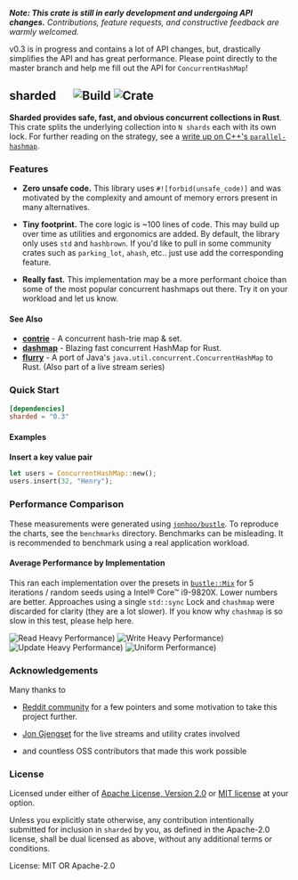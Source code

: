 _**Note: This crate is still in early development and undergoing API changes.** Contributions, feature requests, and
constructive feedback are warmly welcomed._ 

v0.3 is in progress and contains a lot of API changes, but, drastically simplifies
the API and has great performance. Please point directly to the master branch and help me fill out the API for `ConcurrentHashMap`!

## sharded &emsp; ![Build] ![Crate]

[build]: https://github.com/nkconnor/sharded/workflows/build/badge.svg
[crate]: https://img.shields.io/crates/v/sharded

**Sharded provides safe, fast, and obvious concurrent collections in Rust**. This crate splits the
underlying collection into `N shards` each with its own lock.
For further reading on the strategy, see a [write up on C++'s `parallel-hashmap`](https://greg7mdp.github.io/parallel-hashmap/).

### Features

- **Zero unsafe code.** This library uses `#![forbid(unsafe_code)]` and was motivated by
  the complexity and amount of memory errors present in many alternatives.

- **Tiny footprint.** The core logic is ~100 lines of code. This may build up over time as utilities
  and ergonomics are added. By default, the library only uses `std` and `hashbrown`. If you'd like to pull in some community
  crates such as `parking_lot`, `ahash`, etc.. just use add the corresponding feature.

- **Really fast.** This implementation may be a more performant choice than some
  of the most popular concurrent hashmaps out there. Try it on your workload and let us know.

#### See Also

- **[contrie](https://crates.io/crates/contrie)** - A concurrent hash-trie map & set.
- **[dashmap](https://github.com/xacrimon/dashmap)** - Blazing fast concurrent HashMap for Rust.
- **[flurry](https://github.com/jonhoo/flurry)** - A port of Java's `java.util.concurrent.ConcurrentHashMap` to Rust. (Also part of a live stream series)

### Quick Start

```toml
[dependencies]
sharded = "0.3"
```

#### Examples

**Insert a key value pair**

```rust
let users = ConcurrentHashMap::new();
users.insert(32, "Henry");
```

### Performance Comparison

These measurements were generated using [`jonhoo/bustle`](https://github.com/jonhoo/bustle). To reproduce the charts,
see the `benchmarks` directory. Benchmarks can be misleading. It is recommended to benchmark using a real application
workload.

#### Average Performance by Implementation

This ran each implementation over the presets in [`bustle::Mix`](https://docs.rs/bustle/0.4.2/bustle/struct.Mix.html) for 5
iterations / random seeds using a Intel® Core™ i9-9820X. Lower numbers are better. Approaches using a single `std::sync` Lock and `chashmap` were discarded for clarity (they are
a lot slower). If you know why `chashmap` is so slow in this test, please help here.

![Read Heavy Performance)](benchmarks/avg_performance_read_heavy.png)
![Write Heavy Performance)](benchmarks/avg_performance_write_heavy.png)
![Update Heavy Performance)](benchmarks/avg_performance_update_heavy.png)
![Uniform Performance)](benchmarks/avg_performance_uniform.png)

### Acknowledgements

Many thanks to

- [Reddit community](https://www.reddit.com/r/rust) for a few pointers and
  some motivation to take this project further.

- [Jon Gjengset](https://github.com/jonhoo) for the live streams and utility crates involved

- and countless OSS contributors that made this work possible

### License

Licensed under either of <a href="LICENSE-APACHE">Apache License, Version
2.0</a> or <a href="LICENSE-MIT">MIT license</a> at your option.

Unless you explicitly state otherwise, any contribution intentionally submitted
for inclusion in `sharded` by you, as defined in the Apache-2.0 license, shall be
dual licensed as above, without any additional terms or conditions.

License: MIT OR Apache-2.0

